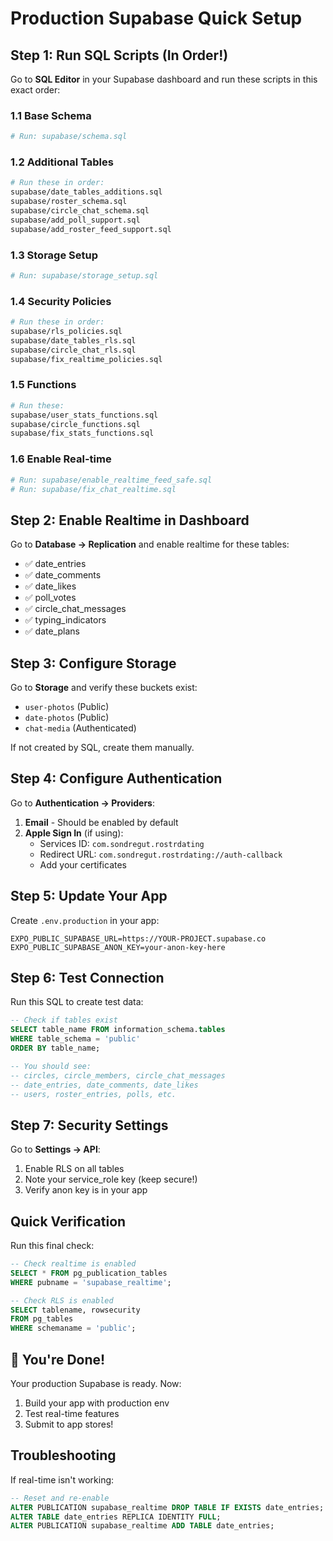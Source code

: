 # Production Supabase Quick Setup

## Step 1: Run SQL Scripts (In Order!)

Go to **SQL Editor** in your Supabase dashboard and run these scripts in this exact order:

### 1.1 Base Schema
```bash
# Run: supabase/schema.sql
```

### 1.2 Additional Tables
```bash
# Run these in order:
supabase/date_tables_additions.sql
supabase/roster_schema.sql
supabase/circle_chat_schema.sql
supabase/add_poll_support.sql
supabase/add_roster_feed_support.sql
```

### 1.3 Storage Setup
```bash
# Run: supabase/storage_setup.sql
```

### 1.4 Security Policies
```bash
# Run these in order:
supabase/rls_policies.sql
supabase/date_tables_rls.sql
supabase/circle_chat_rls.sql
supabase/fix_realtime_policies.sql
```

### 1.5 Functions
```bash
# Run these:
supabase/user_stats_functions.sql
supabase/circle_functions.sql
supabase/fix_stats_functions.sql
```

### 1.6 Enable Real-time
```bash
# Run: supabase/enable_realtime_feed_safe.sql
# Run: supabase/fix_chat_realtime.sql
```

## Step 2: Enable Realtime in Dashboard

Go to **Database → Replication** and enable realtime for these tables:
- ✅ date_entries
- ✅ date_comments
- ✅ date_likes
- ✅ poll_votes
- ✅ circle_chat_messages
- ✅ typing_indicators
- ✅ date_plans

## Step 3: Configure Storage

Go to **Storage** and verify these buckets exist:
- `user-photos` (Public)
- `date-photos` (Public)
- `chat-media` (Authenticated)

If not created by SQL, create them manually.

## Step 4: Configure Authentication

Go to **Authentication → Providers**:

1. **Email** - Should be enabled by default
2. **Apple Sign In** (if using):
   - Services ID: `com.sondregut.rostrdating`
   - Redirect URL: `com.sondregut.rostrdating://auth-callback`
   - Add your certificates

## Step 5: Update Your App

Create `.env.production` in your app:
```env
EXPO_PUBLIC_SUPABASE_URL=https://YOUR-PROJECT.supabase.co
EXPO_PUBLIC_SUPABASE_ANON_KEY=your-anon-key-here
```

## Step 6: Test Connection

Run this SQL to create test data:
```sql
-- Check if tables exist
SELECT table_name FROM information_schema.tables 
WHERE table_schema = 'public' 
ORDER BY table_name;

-- You should see:
-- circles, circle_members, circle_chat_messages
-- date_entries, date_comments, date_likes
-- users, roster_entries, polls, etc.
```

## Step 7: Security Settings

Go to **Settings → API**:
1. Enable RLS on all tables
2. Note your service_role key (keep secure!)
3. Verify anon key is in your app

## Quick Verification

Run this final check:
```sql
-- Check realtime is enabled
SELECT * FROM pg_publication_tables 
WHERE pubname = 'supabase_realtime';

-- Check RLS is enabled
SELECT tablename, rowsecurity 
FROM pg_tables 
WHERE schemaname = 'public';
```

## 🚀 You're Done!

Your production Supabase is ready. Now:
1. Build your app with production env
2. Test real-time features
3. Submit to app stores!

## Troubleshooting

If real-time isn't working:
```sql
-- Reset and re-enable
ALTER PUBLICATION supabase_realtime DROP TABLE IF EXISTS date_entries;
ALTER TABLE date_entries REPLICA IDENTITY FULL;
ALTER PUBLICATION supabase_realtime ADD TABLE date_entries;
```